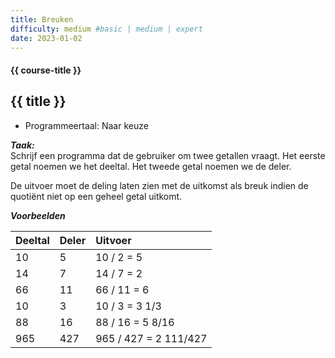 ```yaml
---
title: Breuken
difficulty: medium #basic | medium | expert
date: 2023-01-02
---
```


#### {{ course-title }}

## {{ title }}

* Programmeertaal: Naar keuze

***Taak:***  
Schrijf een programma dat de gebruiker om twee getallen vraagt. Het
eerste getal noemen we het deeltal. Het tweede getal noemen we de deler.

De uitvoer moet de deling laten zien met de uitkomst als breuk indien de
quotiënt niet op een geheel getal uitkomt.

***Voorbeelden***  

| Deeltal | Deler | Uitvoer               |
|:--------|:------|:----------------------|
| 10      | 5     | 10 / 2 = 5            |
| 14      | 7     | 14 / 7 = 2            |
| 66      | 11    | 66 / 11 = 6           |
| 10      | 3     | 10 / 3 = 3 1/3        |
| 88      | 16    | 88 / 16 = 5 8/16      |
| 965     | 427   | 965 / 427 = 2 111/427 |
